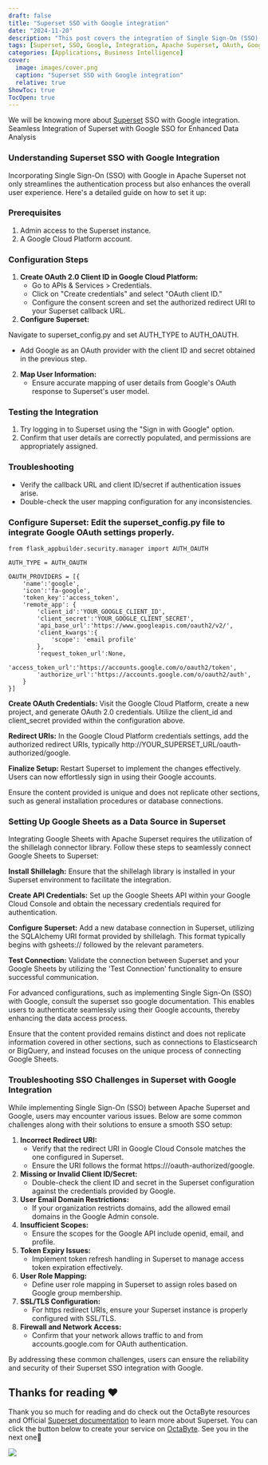 ```yaml
---
draft: false
title: "Superset SSO with Google integration"
date: "2024-11-20"
description: "This post covers the integration of Single Sign-On (SSO) with Google in Apache Superset, offering a step-by-step guide on setup and troubleshooting. It also highlights the process of connecting Google Sheets as a data source and resolving common SSO challenges."
tags: [Superset, SSO, Google, Integration, Apache Superset, OAuth, Google Sheets, Authentication, Troubleshooting, Data Analysis]
categories: [Applications, Business Intelligence]
cover:
  image: images/cover.png
  caption: "Superset SSO with Google integration"
  relative: true
ShowToc: true
TocOpen: true
---
```



We will be knowing more about [Superset](https://octabyte.io/applications/business-intelligence/superset) SSO with Google integration. Seamless Integration of Superset with Google SSO for Enhanced Data Analysis

### Understanding Superset SSO with Google Integration

  
Incorporating Single Sign\-On (SSO) with Google in Apache Superset not only streamlines the authentication process but also enhances the overall user experience. Here's a detailed guide on how to set it up:

### Prerequisites

1. Admin access to the Superset instance.
2. A Google Cloud Platform account.

### Configuration Steps

1. **Create OAuth 2\.0 Client ID in Google Cloud Platform:**
	* Go to APIs \& Services \> Credentials.
	* Click on "Create credentials" and select "OAuth client ID."
	* Configure the consent screen and set the authorized redirect URI to your Superset callback URL.
2. **Configure Superset:**

Navigate to superset\_config.py and set AUTH\_TYPE to AUTH\_OAUTH.

* Add Google as an OAuth provider with the client ID and secret obtained in the previous step.

2. **Map User Information:**
	* Ensure accurate mapping of user details from Google's OAuth response to Superset's user model.

### Testing the Integration

1. Try logging in to Superset using the "Sign in with Google" option.
2. Confirm that user details are correctly populated, and permissions are appropriately assigned.

### Troubleshooting

* Verify the callback URL and client ID/secret if authentication issues arise.
* Double\-check the user mapping configuration for any inconsistencies.

### **Configure Superset:** Edit the superset\_config.py file to integrate Google OAuth settings properly.


```
from flask_appbuilder.security.manager import AUTH_OAUTH

AUTH_TYPE = AUTH_OAUTH

OAUTH_PROVIDERS = [{
    'name':'google',
    'icon':'fa-google',
    'token_key':'access_token',
    'remote_app': {
        'client_id':'YOUR_GOOGLE_CLIENT_ID',
        'client_secret':'YOUR_GOOGLE_CLIENT_SECRET',
        'api_base_url':'https://www.googleapis.com/oauth2/v2/',
        'client_kwargs':{
            'scope': 'email profile'
        },
        'request_token_url':None,
        'access_token_url':'https://accounts.google.com/o/oauth2/token',
        'authorize_url':'https://accounts.google.com/o/oauth2/auth',
    }
}]

```
**Create OAuth Credentials:** Visit the Google Cloud Platform, create a new project, and generate OAuth 2\.0 credentials. Utilize the client\_id and client\_secret provided within the configuration above.

**Redirect URIs:** In the Google Cloud Platform credentials settings, add the authorized redirect URIs, typically http://YOUR\_SUPERSET\_URL/oauth\-authorized/google.

**Finalize Setup:** Restart Superset to implement the changes effectively. Users can now effortlessly sign in using their Google accounts.

Ensure the content provided is unique and does not replicate other sections, such as general installation procedures or database connections.

### Setting Up Google Sheets as a Data Source in Superset

  
Integrating Google Sheets with Apache Superset requires the utilization of the shillelagh connector library. Follow these steps to seamlessly connect Google Sheets to Superset:

**Install Shillelagh:** Ensure that the shillelagh library is installed in your Superset environment to facilitate the integration.

**Create API Credentials:** Set up the Google Sheets API within your Google Cloud Console and obtain the necessary credentials required for authentication.

**Configure Superset:** Add a new database connection in Superset, utilizing the SQLAlchemy URI format provided by shillelagh. This format typically begins with gsheets:// followed by the relevant parameters.

**Test Connection:** Validate the connection between Superset and your Google Sheets by utilizing the 'Test Connection' functionality to ensure successful communication.

For advanced configurations, such as implementing Single Sign\-On (SSO) with Google, consult the superset sso google documentation. This enables users to authenticate seamlessly using their Google accounts, thereby enhancing the data access process.

Ensure that the content provided remains distinct and does not replicate information covered in other sections, such as connections to Elasticsearch or BigQuery, and instead focuses on the unique process of connecting Google Sheets.

### Troubleshooting SSO Challenges in Superset with Google Integration

  
While implementing Single Sign\-On (SSO) between Apache Superset and Google, users may encounter various issues. Below are some common challenges along with their solutions to ensure a smooth SSO setup:

1. **Incorrect Redirect URI:**
	* Verify that the redirect URI in Google Cloud Console matches the one configured in Superset.
	* Ensure the URI follows the format https:///oauth\-authorized/google.
2. **Missing or Invalid Client ID/Secret:**
	* Double\-check the client ID and secret in the Superset configuration against the credentials provided by Google.
3. **User Email Domain Restrictions:**
	* If your organization restricts domains, add the allowed email domains in the Google Admin console.
4. **Insufficient Scopes:**
	* Ensure the scopes for the Google API include openid, email, and profile.
5. **Token Expiry Issues:**
	* Implement token refresh handling in Superset to manage access token expiration effectively.
6. **User Role Mapping:**
	* Define user role mapping in Superset to assign roles based on Google group membership.
7. **SSL/TLS Configuration:**
	* For https redirect URIs, ensure your Superset instance is properly configured with SSL/TLS.
8. **Firewall and Network Access:**
	* Confirm that your network allows traffic to and from accounts.google.com for OAuth authentication.

By addressing these common challenges, users can ensure the reliability and security of their Superset SSO integration with Google.

## **Thanks for reading ❤️**

Thank you so much for reading and do check out the OctaByte resources and Official [Superset documentation](https://superset.apache.org/docs/intro/?ref=blog.octabyte.io) to learn more about Superset. You can click the button below to create your service on [OctaByte](https://octabyte.io/applications/business-intelligence/superset). See you in the next one👋

[![](/images/octabyte-deploy.png)](https://octabyte.io/applications/business-intelligence/superset)

